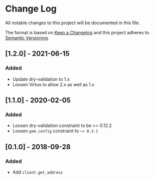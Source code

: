 # Change Log
All notable changes to this project will be documented in this file.

The format is based on [Keep a Changelog](http://keepachangelog.com/)
and this project adheres to [Semantic Versioning](http://semver.org/).

## [1.2.0] - 2021-06-15
### Added
- Update dry-validation to 1.x
- Loosen Virtus to allow 2.x as well as 1.x

## [1.1.0] - 2020-02-05
### Added
- Loosen dry-validation constraint to be >= 0.12.2
- Loosen `gem_config` constraint to `~> 0.3.1`

## [0.1.0] - 2018-09-28
### Added
- Add `client.get_address`
